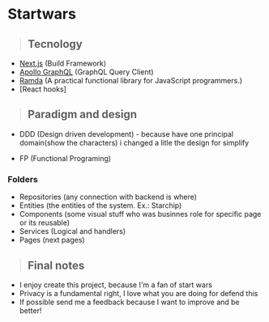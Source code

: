 # Startwars

> ## Tecnology

- [Next.js](https://nextjs.org/) (Build Framework)
- [Apollo GraphQL](https://www.apollographql.com/) (GraphQL Query Client)
- [Ramda](https://ramdajs.com/) (A practical functional library for JavaScript programmers.)
- [React hooks]

> ## Paradigm and design

- DDD (Design driven development) - because have one principal domain(show the characters) i changed a litle the design for simplify

- FP (Functional Programing)

### Folders

- Repositories (any connection with backend is where)
- Entities (the entities of the system. Ex.: Starchip)
- Components (some visual stuff who was businnes role for specific page or its reusable)
- Services (Logical and handlers)
- Pages (next pages)

> ## Final notes

- I enjoy create this project, because I'm a fan of start wars
- Privacy is a fundamental right, I love what you are doing for defend this
- If possible send me a feedback because I want to improve and be better!
